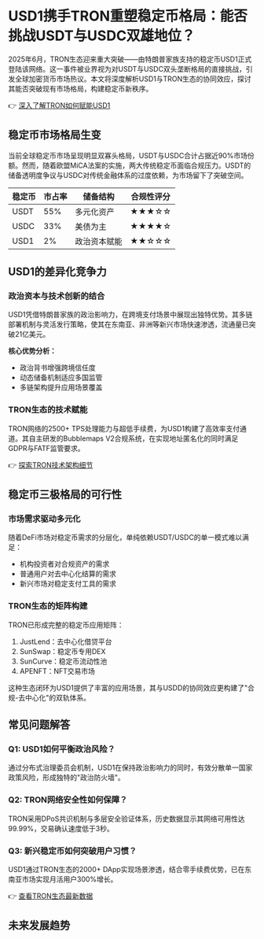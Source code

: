 # USD1携手TRON重塑稳定币格局：能否挑战USDT与USDC双雄地位？

2025年6月，TRON生态迎来重大突破——由特朗普家族支持的稳定币USD1正式登陆该网络。这一事件被业界视为对USDT与USDC双头垄断格局的直接挑战，引发全球加密货币市场热议。本文将深度解析USD1与TRON生态的协同效应，探讨其能否突破现有市场格局，构建稳定币新秩序。

👉 [深入了解TRON如何赋能USD1](https://bit.ly/okx_welcome)

## 稳定币市场格局生变
当前全球稳定币市场呈现明显双寡头格局，USDT与USDC合计占据近90%市场份额。然而，随着欧盟MiCA法案的实施，两大传统稳定币面临合规压力。USDT的储备透明度争议与USDC对传统金融体系的过度依赖，为市场留下了突破空间。

| 稳定币 | 市占率 | 储备结构 | 合规性评分 |
|--------|--------|----------|------------|
| USDT   | 55%    | 多元化资产 | ★★★☆☆     |
| USDC   | 33%    | 美债为主   | ★★★★☆     |
| USD1   | 2%     | 政治资本赋能 | ★★☆☆☆     |

## USD1的差异化竞争力
### 政治资本与技术创新的结合
USD1凭借特朗普家族的政治影响力，在跨境支付场景中展现出独特优势。其多链部署机制与灵活发行策略，使其在东南亚、非洲等新兴市场快速渗透，流通量已突破21亿美元。

**核心优势分析：**
- 政治背书增强跨境信任度
- 动态储备机制适应多国监管
- 多链架构提升应用场景覆盖

### TRON生态的技术赋能
TRON网络的2500+ TPS处理能力与超低手续费，为USD1构建了高效率支付通道。其自主研发的Bubblemaps V2合规系统，在实现地址匿名化的同时满足GDPR与FATF监管要求。

👉 [探索TRON技术架构细节](https://bit.ly/okx_welcome)

## 稳定币三极格局的可行性
### 市场需求驱动多元化
随着DeFi市场对稳定币需求的分层化，单纯依赖USDT/USDC的单一模式难以满足：
- 机构投资者对合规资产的需求
- 普通用户对去中心化结算的需求
- 新兴市场对稳定支付工具的需求

### TRON生态的矩阵构建
TRON已形成完整的稳定币应用矩阵：
1. JustLend：去中心化借贷平台
2. SunSwap：稳定币专用DEX
3. SunCurve：稳定币流动性池
4. APENFT：NFT交易市场

这种生态闭环为USD1提供了丰富的应用场景，其与USDD的协同效应更构建了"合规-去中心化"的双轨体系。

## 常见问题解答
### Q1: USD1如何平衡政治风险？
通过分布式治理委员会机制，USD1在保持政治影响力的同时，有效分散单一国家政策风险，形成独特的"政治防火墙"。

### Q2: TRON网络安全性如何保障？
TRON采用DPoS共识机制与多层安全验证体系，历史数据显示其网络可用性达99.99%，交易确认速度低于3秒。

### Q3: 新兴稳定币如何突破用户习惯？
USD1通过TRON生态的2000+ DApp实现场景渗透，结合零手续费优势，已在东南亚市场实现月活用户300%增长。

👉 [查看TRON生态最新数据](https://bit.ly/okx_welcome)

## 未来发展趋势